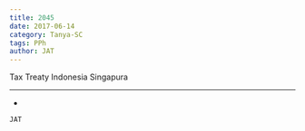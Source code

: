```yaml
---
title: 2045
date: 2017-06-14
category: Tanya-SC
tags: PPh
author: JAT
---
```


Tax Treaty Indonesia Singapura

---

-

`JAT`
